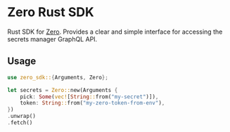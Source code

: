 # Zero Rust SDK
Rust SDK for [Zero](https://tryzero.com). Provides a clear and simple interface for accessing the secrets manager GraphQL API.

## Usage
```rust
use zero_sdk::{Arguments, Zero};

let secrets = Zero::new(Arguments {
    pick: Some(vec![String::from("my-secret")]),
    token: String::from("my-zero-token-from-env"),
})
.unwrap()
.fetch()
```
